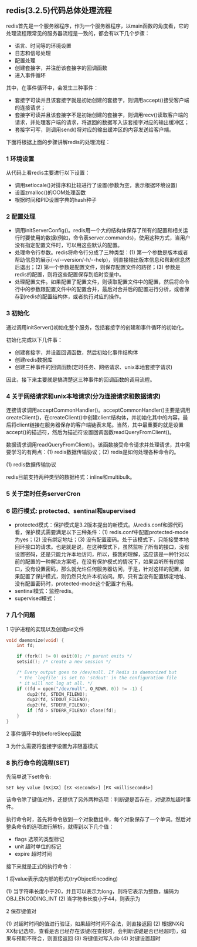 ## redis(3.2.5)代码总体处理流程

redis首先是一个服务器程序，作为一个服务器程序，以main函数的角度看，它的处理流程跟常见的服务器流程是一致的，都会有以下几个步骤：

* 语言、时间等的环境设置
* 日志和信号处理
* 配置处理
* 创建套接字，并注册该套接字的回调函数
* 进入事件循环

其中，在事件循环中，会发生三种事件：

* 套接字可读并且该套接字就是初始创建的套接字，则调用accept()接受客户端的连接请求；
* 套接字可读并且该套接字不是初始创建的套接字，则调用recv()读取客户端的请求，并处理客户端的请求，将返回的数据写入该套接字对应的输出缓冲区；
* 套接字可写，则调用send()将对应的输出缓冲区的内容发送给客户端。

下面将根据上面的步骤讲解redis的处理流程：

### 1 环境设置

从代码上看redis主要进行以下设置：

* 调用setlocale()对排序和比较进行了设置(参数为空，表示根据环境设置)
* 设置zmalloc()的OOM处理函数
* 根据时间和PID设置字典的hash种子

### 2 配置处理

* 调用initServerConfig()。redis用一个大的结构体保存了所有的配置和相关运行时要使用的数据(例如，命令表server.commands)，使用这种方式，当用户没有指定配置文件时，可以用这些默认的配置。
* 处理命令行参数。redis将命令行分成了三种类型：(1) 第一个参数是版本或者帮助信息的展示(-v/--version/-h/--help)，则直接输出版本信息和帮助信息然后退出；(2) 第一个参数是配置文件，则保存配置文件的路径；(3) 参数是redis的配置，则将这些配置保存到临时变量中。
* 处理配置文件。如果配置了配置文件，则读取配置文件中的配置，然后将命令行中的参数跟配置文件中的配置合并，最后对合并后的配置进行分析，或者保存到redis的配置结构体，或者执行对应的操作。

### 3 初始化

通过调用initServer()初始化整个服务，包括套接字的创建和事件循环的初始化。

初始化完成以下几件事：

* 创建套接字，并设置回调函数，然后初始化事件结构体
* 创建redis数据库
* 创建三种事件的回调函数(定时任务、网络请求、unix本地套接字请求)

因此，接下来主要就是搞清楚这三种事件的回调函数的调用流程。

### 4 关于网络请求和unix本地请求(分为连接请求和数据请求)

连接请求调用acceptCommonHandler()。acceptCommonHandler()主要是调用createClient()，在createClient()中创建client结构体，并初始化其中的内容，最后将client链接在服务器保存的客户端链表末尾。当然，其中最重要的就是设置accept()的描述符，然后为描述符设置回调函数readQueryFromClient()。

数据请求调用readQueryFromClient()。该函数接受命令请求并处理请求，其中需要学习的有两点：(1) redis数据传输协议；(2) redis是如何处理各种命令的。

(1) redis数据传输协议

redis目前支持两种类型的数据格式：inline和multibulk。

### 5 关于定时任务serverCron

### 6 运行模式: protected、sentinal和supervised

* protected模式：保护模式是3.2版本提出的新模式。从redis.conf和源代码看，保护模式需要满足以下三种条件：(1) redis.conf中配置protected-mode为yes；(2) 没有绑定地址；(3) 没有配置密码。处于该模式下，只能接受本地回环接口的请求。也是就是说，在这种模式下，虽然监听了所有的接口，没有设置密码，还是只能允许本地访问，所以，按我的理解，这应该是一种针对以前的配置的一种解决方案吧，在没有保护模式的情况下，如果监听所有的接口，没有设置密码，那么就允许任何服务器访问，于是，针对这样的配置，如果配置了保护模式，则仍然只允许本机访问。即，只有当没有配置绑定地址、没有配置密码时，protected-mode这个配置才有用。
* sentinal模式：监控redis。
* supervised模式：

### 7 几个问题

1 守护进程的实现以及创建pid文件

```C
void daemonize(void) {
    int fd;

    if (fork() != 0) exit(0); /* parent exits */
    setsid(); /* create a new session */

    /* Every output goes to /dev/null. If Redis is daemonized but
     * the 'logfile' is set to 'stdout' in the configuration file
     * it will not log at all. */
    if ((fd = open("/dev/null", O_RDWR, 0)) != -1) {
        dup2(fd, STDIN_FILENO);
        dup2(fd, STDOUT_FILENO);
        dup2(fd, STDERR_FILENO);
        if (fd > STDERR_FILENO) close(fd);
    }
}
```

2 事件循环中的beforeSleep函数

3 为什么需要将套接字设置为非阻塞模式

### 8 执行命令的流程(SET)

先简单说下set命令:

```
SET key value [NX|XX] [EX <seconds>] [PX <milliseconds>]
```

该命令除了键值对外，还提供了另外两种选项：判断键是否存在，对键添加超时事件。

执行命令时，首先将命令放到一个对象数组中，每个对象保存了一个单词。然后对整条命令的选项进行解析，就得到以下几个值：

* flags 选项的类型标记
* unit 超时单位的标记
* expire 超时时间

接下来就是正式的执行命令：

1 将value表示成内部的形式(tryObjectEncoding)

(1) 当字符串长度小于20，并且可以表示为long，则将它表示为整数，编码为OBJ_ENCODING_INT
(2) 当字符串长度小于44，则表示为


2 保存键值对

(1) 对超时时间的值进行验证，如果超时时间不合法，则直接返回
(2) 根据NX和XX标记选项，查看是否已经存在该键(在查找时，会判断该键是否已经超时)，如果与预期不符合，则直接返回
(3) 将键值对写入db
(4) 对键设置超时

